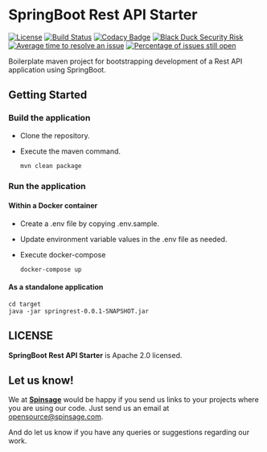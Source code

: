 
# SpringBoot Rest API Starter

[![License](https://img.shields.io/badge/License-Apache%202.0-blue.svg)](https://opensource.org/licenses/Apache-2.0)
[![Build Status](https://travis-ci.com/spinsage/springboot-starter-restapi.svg?branch=main)](https://travis-ci.com/spinsage/springboot-starter-restapi)
[![Codacy Badge](https://api.codacy.com/project/badge/Grade/503386f7e4f14a14b65fb3bd603b9c34)](https://app.codacy.com/gh/spinsage/springboot-starter-restapi?utm_source=github.com&utm_medium=referral&utm_content=spinsage/springboot-starter-restapi&utm_campaign=Badge_Grade)
[![Black Duck Security Risk](https://copilot.blackducksoftware.com/github/repos/spinsage/springboot-starter-restapi/branches/main/badge-risk.svg)](https://copilot.blackducksoftware.com/github/repos/spinsage/springboot-starter-restapi/branches/main)
[![Average time to resolve an issue](http://isitmaintained.com/badge/resolution/spinsage/springboot-starter-restapi.svg)](http://isitmaintained.com/project/spinsage/springboot-starter-restapi "Average time to resolve an issue")
[![Percentage of issues still open](http://isitmaintained.com/badge/open/spinsage/springboot-starter-restapi.svg)](http://isitmaintained.com/project/spinsage/springboot-starter-restapi "Percentage of issues still open")

Boilerplate maven project for bootstrapping development of a Rest API application using SpringBoot.


## Getting Started

### Build the application

- Clone the repository.
- Execute the maven command.

	```bash
	mvn clean package
	```
### Run the application

#### Within a Docker container

- Create a .env file by copying .env.sample.
- Update environment variable values in the .env file as needed.
- Execute docker-compose

	```console
	docker-compose up
	```

#### As a standalone application

```console
cd target
java -jar springrest-0.0.1-SNAPSHOT.jar
```

## LICENSE

**SpringBoot Rest API Starter** is Apache 2.0 licensed.

## Let us know!

We at [**Spinsage**](https://www.spinsage.com/) would be happy if you send us links to your projects where you are using our code. Just send us an email at [opensource@spinsage.com](mailto:opensource@spinsage.com). 

And do let us know if you have any queries or suggestions regarding our work.
